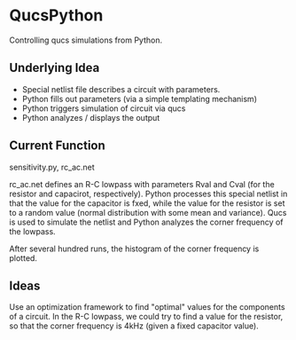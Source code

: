QucsPython
==========


Controlling qucs simulations from Python.



Underlying Idea
---------------

- Special netlist file describes a circuit with parameters.
- Python fills out parameters (via a simple templating mechanism)
- Python triggers simulation of circuit via qucs
- Python analyzes / displays the output


Current Function
----------------

sensitivity.py, rc_ac.net

rc_ac.net defines an R-C lowpass with parameters Rval and Cval (for the resistor and capacirot, respectively). Python processes this special netlist in that the value for the capacitor is fxed, while the value for the resistor is set to a random value (normal distribution with some mean and variance). Qucs is used to simulate the netlist and Python analyzes the corner frequency of the lowpass.

After several hundred runs, the histogram of the corner frequency is plotted.




Ideas
-----

Use an optimization framework to find "optimal" values for the components of a circuit. In the R-C lowpass, we could try to find a value for the resistor, so that the corner frequency is 4kHz (given a fixed capacitor value).


